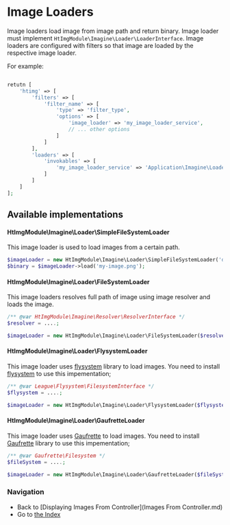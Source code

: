 Image Loaders
========================
Image loaders load image from image path and return binary. Image loader must implement `HtImgModule\Imagine\Loader\LoaderInterface`.
Image loaders are configured with filters so that image are loaded by the respective image loader.

For example:
```php

retutn [
    'htimg' => [
        'filters' => [
            'filter_name' => [
                'type' => 'filter_type',
                'options' => [
                    'image_loader' => 'my_image_loader_service',
                    // ... other options
                ]
            ]
        ],
        'loaders' => [
            'invokables' => [
                'my_image_loader_service' => 'Application\Imagine\Loader\MyImageLoader',
            ]
        ]
    ]
];
```

## Available implementations
#### HtImgModule\Imagine\Loader\SimpleFileSystemLoader
This image loader is used to load images from a certain path.
```php
$imageLoader = new HtImgModule\Imagine\Loader\SimpleFileSystemLoader('data/path/to/images');
$binary = $imageLoader->load('my-image.png');
```

#### HtImgModule\Imagine\Loader\FileSystemLoader
This image loaders resolves full path of image using image resolver and loads the image.
```php
/** @var HtImgModule\Imagine\Resolver\ResolverInterface */
$resolver = ....;

$imageLoader = new HtImgModule\Imagine\Loader\FileSystemLoader($resolver);
```

#### HtImgModule\Imagine\Loader\FlysystemLoader
This image loader uses [flysystem](https://github.com/thephpleague/flysystem) library to load images.
You need to install [flysystem](https://github.com/thephpleague/flysystem) to use this impementation;
```php
/** @var League\Flysystem\FilesystemInterface */
$flysystem = ....;

$imageLoader = new HtImgModule\Imagine\Loader\FlysystemLoader($flysystem);
```

#### HtImgModule\Imagine\Loader\GaufretteLoader
This image loader uses [Gaufrette](https://github.com/KnpLabs/Gaufrette) to load images.
You need to install [Gaufrette](https://github.com/KnpLabs/Gaufrette) library to use this impementation;
```php
/** @var Gaufrette\Filesystem */
$fileSystem = ....;

$imageLoader = new HtImgModule\Imagine\Loader\GaufretteLoader($fileSystem);
```

### Navigation

* Back to [Displaying Images From Controller](Images From Controller.md)
* Go to [the Index](README.md)